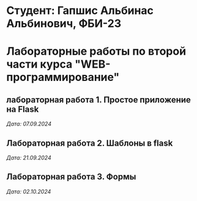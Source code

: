 # Студент: Гапшис Альбинас Альбинович, ФБИ-23

# Лабораторные работы по второй части курса "WEB-программирование"

## лабораторная работа 1. Простое приложение на Flask

*Дата: 07.09.2024*

## Лабораторная работа 2. Шаблоны в flask

*Дата: 21.09.2024*

## Лабораторная работа 3. Формы

*Дата: 02.10.2024*
